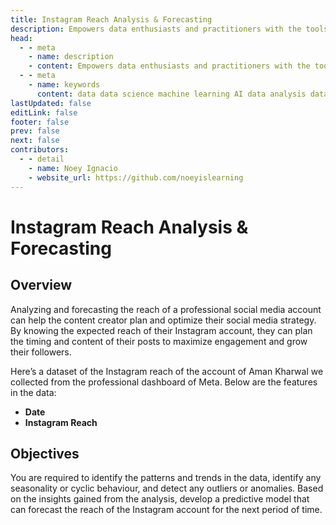 ```yaml
---
title: Instagram Reach Analysis & Forecasting
description: Empowers data enthusiasts and practitioners with the tools and knowledge to unlock the potential of data.
head:
  - - meta
    - name: description
    - content: Empowers data enthusiasts and practitioners with the tools and knowledge to unlock the potential of data.
  - - meta
    - name: keywords
      content: data data science machine learning AI data analysis data-driven data enthusiasts data practitioners
lastUpdated: false
editLink: false
footer: false
prev: false
next: false
contributors:
  - - detail
    - name: Noey Ignacio
    - website_url: https://github.com/noeyislearning
---
```


# Instagram Reach Analysis & Forecasting

<DownloadBadge githubURL=""></DownloadBadge>

## Overview

Analyzing and forecasting the reach of a professional social media account can help the content creator plan and optimize their social media strategy. By knowing the expected reach of their Instagram account, they can plan the timing and content of their posts to maximize engagement and grow their followers.

Here’s a dataset of the Instagram reach of the account of Aman Kharwal we collected from the professional dashboard of Meta. Below are the features in the data:

- **Date**
- **Instagram Reach**

## Objectives

You are required to identify the patterns and trends in the data, identify any seasonality or cyclic behaviour, and detect any outliers or anomalies. Based on the insights gained from the analysis, develop a predictive model that can forecast the reach of the Instagram account for the next period of time.
